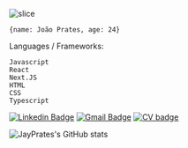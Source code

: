 ![slice](https://capsule-render.vercel.app/api?type=slice&color=c2c2c2&height=200&text=João%20Prates&fontAlign=75&rotate=13&fontAlignY=25&desc=FullStack%20Developer&descAlign=75&descAlignY=44)


    {name: João Prates, age: 24}


Languages / Frameworks:
    
    Javascript
    React
    Next.JS
    HTML
    CSS
    Typescript


[![Linkedin Badge](https://img.shields.io/badge/-João_Prates-282A36?style=flat-square&logo=Linkedin&logoColor=red&link=https://www.linkedin.com/in/joao-prates-az/)](https://www.linkedin.com/in/joao-prates-az/) 
[![Gmail Badge](https://img.shields.io/badge/-joaoprates.az@gmail.com-282A36?style=flat-square&logo=Gmail&logoColor=red&link=mailto:paulo.jorge.ngs@gmail.com)](mailto:joaoprates.az@gmail.com) 
[![CV badge](https://img.shields.io/badge/CV-click%20me-green??style=flat-square&link=https://drive.google.com/file/d/1-UT6f4tUmxLM6iqrZ4qYHlyHbSKOX6Xe/view?usp=sharing)](https://drive.google.com/file/d/1OeSEK_8lFeP90fgrwW-5IVZvwKxcEnsH/view?usp=sharing)

![JayPrates's GitHub stats](https://github-readme-stats.vercel.app/api?username=jayprates&theme=dark&show_icons=true)
